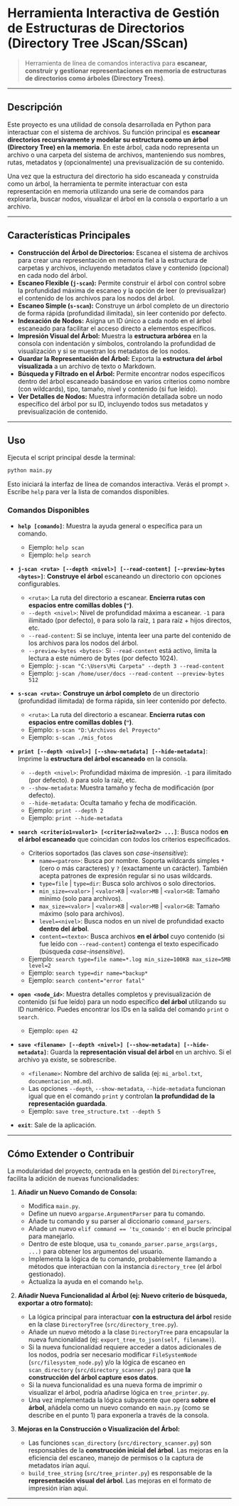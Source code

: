
# Herramienta Interactiva de Gestión de Estructuras de Directorios (Directory Tree JScan/SScan)


> Herramienta de línea de comandos interactiva para **escanear, construir y gestionar representaciones en memoria de estructuras de directorios como árboles (Directory Trees)**.

---

## Descripción

Este proyecto es una utilidad de consola desarrollada en Python para interactuar con el sistema de archivos. Su función principal es **escanear directorios recursivamente y modelar su estructura como un árbol (Directory Tree) en la memoria**. En este árbol, cada nodo representa un archivo o una carpeta del sistema de archivos, manteniendo sus nombres, rutas, metadatos y (opcionalmente) una previsualización de su contenido.

Una vez que la estructura del directorio ha sido escaneada y construida como un árbol, la herramienta te permite interactuar con esta representación en memoria utilizando una serie de comandos para explorarla, buscar nodos, visualizar el árbol en la consola o exportarlo a un archivo.

---

## Características Principales

*   **Construcción del Árbol de Directorios:** Escanea el sistema de archivos para crear una representación en memoria fiel a la estructura de carpetas y archivos, incluyendo metadatos clave y contenido (opcional) en cada nodo del árbol.
*   **Escaneo Flexible (`j-scan`):** Permite construir el árbol con control sobre la profundidad máxima de escaneo y la opción de leer (o previsualizar) el contenido de los archivos para los nodos del árbol.
*   **Escaneo Simple (`s-scan`):** Construye un árbol completo de un directorio de forma rápida (profundidad ilimitada), sin leer contenido por defecto.
*   **Indexación de Nodos:** Asigna un ID único a cada nodo en el árbol escaneado para facilitar el acceso directo a elementos específicos.
*   **Impresión Visual del Árbol:** Muestra la **estructura arbórea** en la consola con indentación y símbolos, controlando la profundidad de visualización y si se muestran los metadatos de los nodos.
*   **Guardar la Representación del Árbol:** Exporta la **estructura del árbol visualizada** a un archivo de texto o Markdown.
*   **Búsqueda y Filtrado en el Árbol:** Permite encontrar nodos específicos dentro del árbol escaneado basándose en varios criterios como nombre (con wildcards), tipo, tamaño, nivel y contenido (si fue leído).
*   **Ver Detalles de Nodos:** Muestra información detallada sobre un nodo específico del árbol por su ID, incluyendo todos sus metadatos y previsualización de contenido.

---

## Uso

Ejecuta el script principal desde la terminal:

```bash
python main.py
```

Esto iniciará la interfaz de línea de comandos interactiva. Verás el prompt `>`. Escribe `help` para ver la lista de comandos disponibles.

### Comandos Disponibles

*   **`help [comando]`**: Muestra la ayuda general o específica para un comando.
    *   Ejemplo: `help scan`
    *   Ejemplo: `help search`

*   **`j-scan <ruta> [--depth <nivel>] [--read-content] [--preview-bytes <bytes>]`**: **Construye el árbol** escaneando un directorio con opciones configurables.
    *   `<ruta>`: La ruta del directorio a escanear. **Encierra rutas con espacios entre comillas dobles (`"`)**.
    *   `--depth <nivel>`: Nivel de profundidad máxima a escanear. `-1` para ilimitado (por defecto), `0` para solo la raíz, `1` para raíz + hijos directos, etc.
    *   `--read-content`: Si se incluye, intenta leer una parte del contenido de los archivos para los nodos del árbol.
    *   `--preview-bytes <bytes>`: Si `--read-content` está activo, limita la lectura a este número de bytes (por defecto 1024).
    *   Ejemplo: `j-scan "C:\Users\Mi Carpeta" --depth 3 --read-content`
    *   Ejemplo: `j-scan /home/user/docs --read-content --preview-bytes 512`

*   **`s-scan <ruta>`**: **Construye un árbol completo** de un directorio (profundidad ilimitada) de forma rápida, sin leer contenido por defecto.
    *   `<ruta>`: La ruta del directorio a escanear. **Encierra rutas con espacios entre comillas dobles (`"`)**.
    *   Ejemplo: `s-scan "D:\Archivos del Proyecto"`
    *   Ejemplo: `s-scan ./mis_fotos`

*   **`print [--depth <nivel>] [--show-metadata] [--hide-metadata]`**: Imprime la **estructura del árbol escaneado** en la consola.
    *   `--depth <nivel>`: Profundidad máxima de impresión. `-1` para ilimitado (por defecto). `0` para solo la raíz, etc.
    *   `--show-metadata`: Muestra tamaño y fecha de modificación (por defecto).
    *   `--hide-metadata`: Oculta tamaño y fecha de modificación.
    *   Ejemplo: `print --depth 2`
    *   Ejemplo: `print --hide-metadata`

*   **`search <criterio1=valor1> [<criterio2=valor2> ...]`**: Busca nodos **en el árbol escaneado** que coincidan con *todos* los criterios especificados.
    *   Criterios soportados (las claves son *case-insensitive*):
        *   `name=<patron>`: Busca por nombre. Soporta wildcards simples `*` (cero o más caracteres) y `?` (exactamente un carácter). También acepta patrones de expresión regular si no usas wildcards.
        *   `type=file` | `type=dir`: Busca solo archivos o solo directorios.
        *   `min_size=<valor>` | `<valor>KB` | `<valor>MB` | `<valor>GB`: Tamaño mínimo (solo para archivos).
        *   `max_size=<valor>` | `<valor>KB` | `<valor>MB` | `<valor>GB`: Tamaño máximo (solo para archivos).
        *   `level=<nivel>`: Busca nodos en un nivel de profundidad exacto **dentro del árbol**.
        *   `content=<texto>`: Busca archivos **en el árbol** cuyo contenido (si fue leído con `--read-content`) contenga el texto especificado (búsqueda *case-insensitive*).
    *   Ejemplo: `search type=file name=*.log min_size=100KB max_size=5MB level=2`
    *   Ejemplo: `search type=dir name=*backup*`
    *   Ejemplo: `search content="error fatal"`

*   **`open <node_id>`**: Muestra detalles completos y previsualización de contenido (si fue leído) para un nodo específico **del árbol** utilizando su ID numérico. Puedes encontrar los IDs en la salida del comando `print` o `search`.
    *   Ejemplo: `open 42`

*   **`save <filename> [--depth <nivel>] [--show-metadata] [--hide-metadata]`**: Guarda la **representación visual del árbol** en un archivo. Si el archivo ya existe, se sobrescribe.
    *   `<filename>`: Nombre del archivo de salida (ej: `mi_arbol.txt`, `documentacion_md.md`).
    *   Las opciones `--depth`, `--show-metadata`, `--hide-metadata` funcionan igual que en el comando `print` y controlan **la profundidad de la representación guardada**.
    *   Ejemplo: `save tree_structure.txt --depth 5`

*   **`exit`**: Sale de la aplicación.

---

## Cómo Extender o Contribuir

La modularidad del proyecto, centrada en la gestión del `DirectoryTree`, facilita la adición de nuevas funcionalidades:

1.  **Añadir un Nuevo Comando de Consola:**
    *   Modifica `main.py`.
    *   Define un nuevo `argparse.ArgumentParser` para tu comando.
    *   Añade tu comando y su parser al diccionario `command_parsers`.
    *   Añade un nuevo `elif command == 'tu_comando':` en el bucle principal para manejarlo.
    *   Dentro de este bloque, usa `tu_comando_parser.parse_args(args, ...)` para obtener los argumentos del usuario.
    *   Implementa la lógica de tu comando, probablemente llamando a métodos que interactúan con la instancia `directory_tree` (el árbol gestionado).
    *   Actualiza la ayuda en el comando `help`.

2.  **Añadir Nueva Funcionalidad al Árbol (ej: Nuevo criterio de búsqueda, exportar a otro formato):**
    *   La lógica principal para interactuar **con la estructura del árbol** reside en la clase `DirectoryTree` (`src/directory_tree.py`).
    *   Añade un nuevo método a la clase `DirectoryTree` para encapsular la nueva funcionalidad (ej: `export_tree_to_json(self, filename)`).
    *   Si la nueva funcionalidad requiere acceder a datos adicionales de los nodos, podría ser necesario modificar `FileSystemNode` (`src/filesystem_node.py`) y/o la lógica de escaneo en `scan_directory` (`src/directory_scanner.py`) para que **la construcción del árbol capture esos datos**.
    *   Si la nueva funcionalidad es una nueva forma de imprimir o visualizar el árbol, podría añadirse lógica en `tree_printer.py`.
    *   Una vez implementada la lógica subyacente que opera **sobre el árbol**, añádela como un nuevo comando en `main.py` (como se describe en el punto 1) para exponerla a través de la consola.

3.  **Mejoras en la Construcción o Visualización del Árbol:**
    *   Las funciones `scan_directory` (`src/directory_scanner.py`) son responsables de la **construcción inicial del árbol**. Las mejoras en la eficiencia del escaneo, manejo de permisos o la captura de metadatos irían aquí.
    *   `build_tree_string` (`src/tree_printer.py`) es responsable de la **representación visual del árbol**. Las mejoras en el formato de impresión irían aquí.

---
